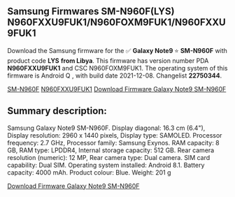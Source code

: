 <h2>Samsung Firmwares SM-N960F(LYS) N960FXXU9FUK1/N960FOXM9FUK1/N960FXXU9FUK1</h2>
Download the Samsung firmware for the ✅ <strong>Galaxy Note9 </strong> ⭐ <strong>SM-N960F</strong> with product code <strong>LYS</strong> <strong> from Libya</strong>. This firmware has version number PDA <strong>N960FXXU9FUK1</strong> and CSC N960FOXM9FUK1. The operating system of this firmware is Android Q , with build date 2021-12-08. Changelist <strong>22750344</strong>.


[SM-N960F](https://samfirm.shop/samsung/model/SM-N960F)
[N960FXXU9FUK1](https://samfirm.shop/samsung/pda/N960FXXU9FUK1)
[Download Firmware Galaxy Note9 SM-N960F](https://samfirm.shop/samsung/firmware/480957)
<h2>Summary description:</h2>
<p>Samsung Galaxy Note9 SM-N960F. Display diagonal: 16.3 cm (6.4"), Display resolution: 2960 x 1440 pixels, Display type: SAMOLED. Processor frequency: 2.7 GHz, Processor family: Samsung Exynos. RAM capacity: 8 GB, RAM type: LPDDR4, Internal storage capacity: 512 GB. Rear camera resolution (numeric): 12 MP, Rear camera type: Dual camera. SIM card capability: Dual SIM. Operating system installed: Android 8.1. Battery capacity: 4000 mAh. Product colour: Blue. Weight: 201 g</p>


[Download Firmware Galaxy Note9 SM-N960F](https://samfirm.shop/samsung/firmware/480957)

